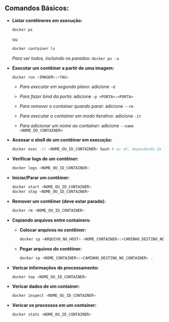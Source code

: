 ## Comandos Básicos:

- **Listar contêineres em execução:**

  ```bash
  docker ps
  ```

  ou

  ```bash
  docker container ls
  ```

  _Para ver todos, incluindo os parados:_ `docker ps -a`

- **Executar um contêiner a partir de uma imagem:**

  ```bash
  docker run <IMAGEM>:<TAG>
  ```

  - _Para executar em segundo plano:_ adicione `-d`

  - _Para fazer bind da porta_: adicione `-p <PORTA>:<PORTA>`

  - _Para remover o container quando parar:_ adicione `--rm`

  - _Para executar o container em modo iterativo:_ adicione `-it`

  - _Para adicionar um nome ao container:_ adicione `--name <NOME_DO_CONTAINER>`

- **Acessar o shell de um contêiner em execução:**

  ```bash
  docker exec -it <NOME_OU_ID_CONTAINER> bash # ou sh, dependendo da imagem
  ```

- **Verificar logs de um contêiner:**

  ```bash
  docker logs <NOME_OU_ID_CONTAINER>
  ```

- **Iniciar/Parar um contêiner:**

  ```bash
  docker start <NOME_OU_ID_CONTAINER>
  docker stop <NOME_OU_ID_CONTAINER>
  ```

- **Remover um contêiner (deve estar parado):**

  ```bash
  docker rm <NOME_OU_ID_CONTAINER>
  ```

- **Copiando arquivos entre containers:**

  - **Colocar arquivos no contêiner:**

    ```bash
    docker cp <ARQUIVO_NO_HOST> <NOME_CONTAINER>:<CAMINHO_DESTINO_NO_CONTAINER>
    ```

  - **Pegar arquivos do contêiner:**
    ```bash
    docker cp <NOME_CONTAINER>:<CAMINHO_DESTINO_NO_CONTAINER> .
    ```

- **Vericar informações de processamento:**

  ```bash
  docker top <NOME_OU_ID_CONTAINER>
  ```

- **Vericar dados de um container:**

  ```bash
  docker inspect <NOME_OU_ID_CONTAINER>
  ```

- **Vericar os processos em um container:**
  ```bash
  docker stats <NOME_OU_ID_CONTAINER>
  ```

